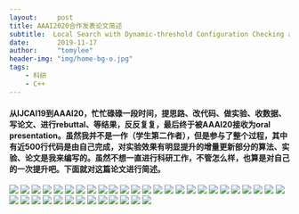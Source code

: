 ```yaml
---
layout:     post
title: AAAI2020合作发表论文简述
subtitle:  Local Search with Dynamic-threshold Configuration Checking and Incremental Neighborhood Updating for Maximum k-plex Problem 
date:       2019-11-17
author:     "tomylee"
header-img: "img/home-bg-o.jpg"
tags:
    - 科研
    - C++
---
```



#### 从IJCAI19到AAAI20，忙忙碌碌一段时间，提思路、改代码、做实验、收数据、写论文、进行rebuttal、等结果，反反复复，最后终于被AAAI20接收为oral presentation。虽然我并不是一作（学生第二作者），但是参与了整个过程，其中有近500行代码是由自己完成，对实验效果有明显提升的增量更新部分的算法、实验、论文是我来编写的。虽然不想一直进行科研工作，不管怎么样，也算是对自己的一次提升吧。下面就对这篇论文进行简述。

![](/img/mbp/mbp1.png)
![](/img/mbp/mbp2.png)
![](/img/mbp/mbp3.png)
![](/img/mbp/mbp4.png)
![](/img/mbp/mbp5.png)
![](/img/mbp/mbp6.png)
![](/img/mbp/mbp7.png)
![](/img/mbp/mbp8.png)
![](/img/mbp/mbp9.png)
![](/img/mbp/mbp10.png)
![](/img/mbp/mbp11.png)
![](/img/mbp/mbp12.png)
![](/img/mbp/mbp13.png)
![](/img/mbp/mbp14.png)
![](/img/mbp/mbp15.png)
![](/img/mbp/mbp16.png)
![](/img/mbp/mbp17.png)
![](/img/mbp/mbp18.png)
![](/img/mbp/mbp19.png)
![](/img/mbp/mbp20.png)
![](/img/mbp/mbp21.png)
![](/img/mbp/mbp22.png)
![](/img/mbp/mbp23.png)
![](/img/mbp/mbp24.png)
![](/img/mbp/mbp25.png)
![](/img/mbp/mbp26.png)
![](/img/mbp/mbp27.png)
![](/img/mbp/mbp28.png)
![](/img/mbp/mbp29.png)
![](/img/mbp/mbp30.png)
![](/img/mbp/mbp31.png)
![](/img/mbp/mbp32.png)
![](/img/mbp/mbp33.png)
![](/img/mbp/mbp34.png)
![](/img/mbp/mbp35.png)
![](/img/mbp/mbp36.png)
![](/img/mbp/mbp37.png)
![](/img/mbp/mbp38.png)
